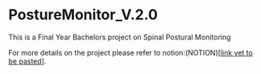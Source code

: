 # PostureMonitor_V.2.0
 This is a Final Year Bachelors project on Spinal Postural Monitoring

For more details on the project please refer to notion:(NOTION)[[link yet to be pasted](https://succinct-stop-5a6.notion.site/Posture-Monitor-V-2-e733109e640647a0a06ce107b46c4444)].
